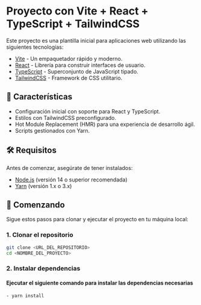 # Proyecto con Vite + React + TypeScript + TailwindCSS

Este proyecto es una plantilla inicial para aplicaciones web utilizando las siguientes tecnologías:

- [Vite](https://vitejs.dev/) - Un empaquetador rápido y moderno.
- [React](https://reactjs.org/) - Librería para construir interfaces de usuario.
- [TypeScript](https://www.typescriptlang.org/) - Superconjunto de JavaScript tipado.
- [TailwindCSS](https://tailwindcss.com/) - Framework de CSS utilitario.

## 🚀 Características

- Configuración inicial con soporte para React y TypeScript.
- Estilos con TailwindCSS preconfigurado.
- Hot Module Replacement (HMR) para una experiencia de desarrollo ágil.
- Scripts gestionados con Yarn.

## 🛠️ Requisitos

Antes de comenzar, asegúrate de tener instalados:

- [Node.js](https://nodejs.org/) (versión 14 o superior recomendada)
- [Yarn](https://yarnpkg.com/) (versión 1.x o 3.x)

## 🚀 Comenzando

Sigue estos pasos para clonar y ejecutar el proyecto en tu máquina local:

### 1. Clonar el repositorio

```bash
git clone <URL_DEL_REPOSITORIO>
cd <NOMBRE_DEL_PROYECTO>
```

### 2. Instalar dependencias
#### Ejecutar el siguiente comando para instalar las dependencias necesarias
```bash
- yarn install
```
